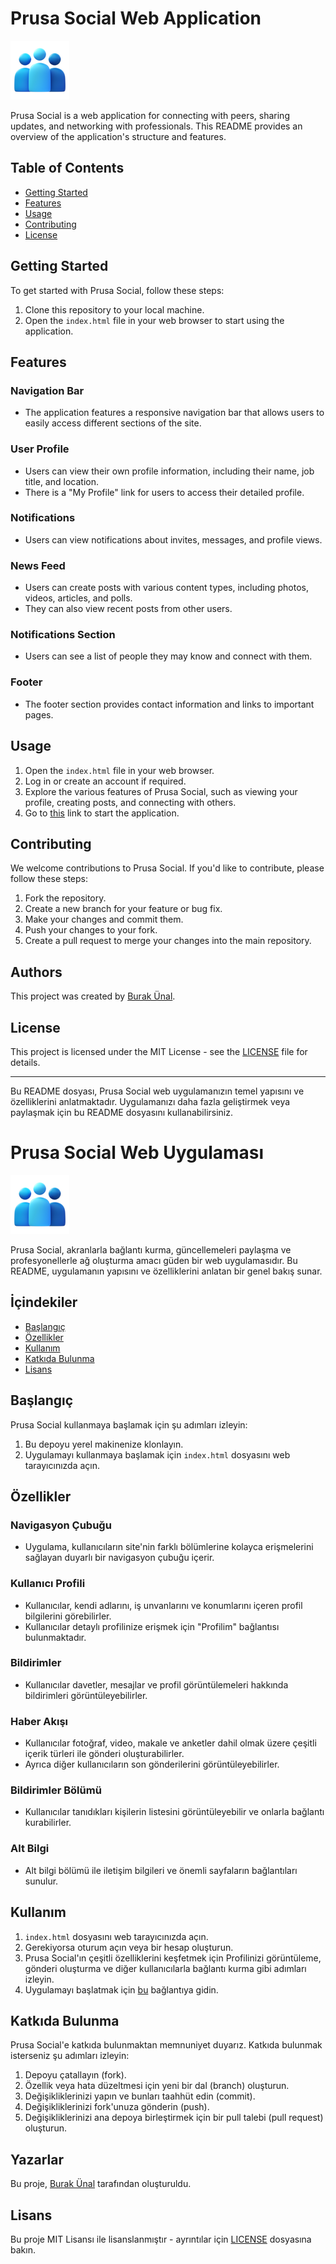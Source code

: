 # Prusa Social Web Application

![Prusa Social Logo](assets/logo.png)

Prusa Social is a web application for connecting with peers, sharing updates, and networking with professionals. This README provides an overview of the application's structure and features.

## Table of Contents

- [Getting Started](#getting-started)
- [Features](#features)
- [Usage](#usage)
- [Contributing](#contributing)
- [License](#license)

## Getting Started

To get started with Prusa Social, follow these steps:

1. Clone this repository to your local machine.
2. Open the `index.html` file in your web browser to start using the application.

## Features

### Navigation Bar

- The application features a responsive navigation bar that allows users to easily access different sections of the site.

### User Profile

- Users can view their own profile information, including their name, job title, and location.
- There is a "My Profile" link for users to access their detailed profile.

### Notifications

- Users can view notifications about invites, messages, and profile views.

### News Feed

- Users can create posts with various content types, including photos, videos, articles, and polls.
- They can also view recent posts from other users.

### Notifications Section

- Users can see a list of people they may know and connect with them.

### Footer

- The footer section provides contact information and links to important pages.

## Usage

1. Open the `index.html` file in your web browser.
2. Log in or create an account if required.
3. Explore the various features of Prusa Social, such as viewing your profile, creating posts, and connecting with others.
4. Go to [this](https://burakunal28.github.io/prusa-social) link to start the application.

## Contributing

We welcome contributions to Prusa Social. If you'd like to contribute, please follow these steps:

1. Fork the repository.
2. Create a new branch for your feature or bug fix.
3. Make your changes and commit them.
4. Push your changes to your fork.
5. Create a pull request to merge your changes into the main repository.

## Authors

This project was created by [Burak Ünal](https://linktr.ee/burakunal28).

## License

This project is licensed under the MIT License - see the [LICENSE](LICENSE) file for details.

---

Bu README dosyası, Prusa Social web uygulamanızın temel yapısını ve özelliklerini anlatmaktadır. Uygulamanızı daha fazla geliştirmek veya paylaşmak için bu README dosyasını kullanabilirsiniz.

# Prusa Social Web Uygulaması

![Prusa Social Logo](assets/logo.png)

Prusa Social, akranlarla bağlantı kurma, güncellemeleri paylaşma ve profesyonellerle ağ oluşturma amacı güden bir web uygulamasıdır. Bu README, uygulamanın yapısını ve özelliklerini anlatan bir genel bakış sunar.

## İçindekiler

- [Başlangıç](#başlangıç)
- [Özellikler](#özellikler)
- [Kullanım](#kullanım)
- [Katkıda Bulunma](#katkıda-bulunma)
- [Lisans](#lisans)

## Başlangıç

Prusa Social kullanmaya başlamak için şu adımları izleyin:

1. Bu depoyu yerel makinenize klonlayın.
2. Uygulamayı kullanmaya başlamak için `index.html` dosyasını web tarayıcınızda açın.

## Özellikler

### Navigasyon Çubuğu

- Uygulama, kullanıcıların site'nin farklı bölümlerine kolayca erişmelerini sağlayan duyarlı bir navigasyon çubuğu içerir.

### Kullanıcı Profili

- Kullanıcılar, kendi adlarını, iş unvanlarını ve konumlarını içeren profil bilgilerini görebilirler.
- Kullanıcılar detaylı profilinize erişmek için "Profilim" bağlantısı bulunmaktadır.

### Bildirimler

- Kullanıcılar davetler, mesajlar ve profil görüntülemeleri hakkında bildirimleri görüntüleyebilirler.

### Haber Akışı

- Kullanıcılar fotoğraf, video, makale ve anketler dahil olmak üzere çeşitli içerik türleri ile gönderi oluşturabilirler.
- Ayrıca diğer kullanıcıların son gönderilerini görüntüleyebilirler.

### Bildirimler Bölümü

- Kullanıcılar tanıdıkları kişilerin listesini görüntüleyebilir ve onlarla bağlantı kurabilirler.

### Alt Bilgi

- Alt bilgi bölümü ile iletişim bilgileri ve önemli sayfaların bağlantıları sunulur.

## Kullanım

1. `index.html` dosyasını web tarayıcınızda açın.
2. Gerekiyorsa oturum açın veya bir hesap oluşturun.
3. Prusa Social'ın çeşitli özelliklerini keşfetmek için Profilinizi görüntüleme, gönderi oluşturma ve diğer kullanıcılarla bağlantı kurma gibi adımları izleyin.
4. Uygulamayı başlatmak için [bu](https://burakunal28.github.io/prusa-social) bağlantıya gidin.

## Katkıda Bulunma

Prusa Social'e katkıda bulunmaktan memnuniyet duyarız. Katkıda bulunmak isterseniz şu adımları izleyin:

1. Depoyu çatallayın (fork).
2. Özellik veya hata düzeltmesi için yeni bir dal (branch) oluşturun.
3. Değişikliklerinizi yapın ve bunları taahhüt edin (commit).
4. Değişikliklerinizi fork'unuza gönderin (push).
5. Değişikliklerinizi ana depoya birleştirmek için bir pull talebi (pull request) oluşturun.

## Yazarlar

Bu proje, [Burak Ünal](https://linktr.ee/burakunal28) tarafından oluşturuldu.

## Lisans

Bu proje MIT Lisansı ile lisanslanmıştır - ayrıntılar için [LICENSE](LICENSE) dosyasına bakın.
